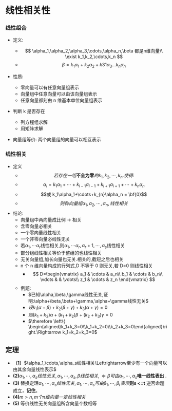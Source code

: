 # 线性相关性

### 线性组合

- 定义:

  - $$
    \alpha_1,\alpha_2,\alpha_3,\cdots,\alpha_n,\beta 都是n维向量\\
    \exist k_1,k_2,\cdots,k_n
    $$
  - $$\beta = k_1\alpha_1+ k_2\alpha_2 + k31\alpha_3 \dots  k_n\alpha_n$$

- 性质:
  - 零向量可以有任意向量组表示
  - 向量组中任意向量可以由该向量组表示
  - 任意向量都刻由 n 维基本单位向量组表示
- 判断 k 是否存在
  - 列方程组求解
  - 用矩阵求解
- 向量组等价: 两个向量组的向量可以相互表示

### 线性相关

- 定义
  - $$若存在一组\mathbf{不全为零}的 k_1,k_2,\cdots,k_n.   使得:$$
  - $$\alpha_i = k_1\alpha_1+\cdots+k_{i-1}\alpha_{i-1}+k_{i+1}\alpha_{i+1}+\cdots+k_n\alpha_n$$
  - $$或 k_1\alpha_1+\cdots+k_{n}\alpha_n = \bf{0}$$
  - $$则称向量组 \alpha_1,\alpha_2,\cdots,\alpha_n,线性相关$$
- 结论:
  - 向量组中两向量成比例 -> 相关
  - 含零向量必相关
  - 一个零向量线性相关
  - 一个非零向量必线性无关
  - 若$\alpha_1,\cdots\alpha_r$线性相关,则$\alpha_1,\cdots\alpha_r,\alpha_r+1,\cdots,\alpha_s$线性相关
  - 部分组线性相关等价于整组的也线性相关
  - 无关向量组,加长向量也无关.相关的,截短之后也相关
  - n 个 n 维向量构成的行列式,D 不等于 0 则无关,若 D=0 则线性相关
    - $$
      D=\begin{vmatrix}
      a_1 & \cdots & a_n\\
      b_1 & \cdots & b_n\\
      \vdots & & \vdots\\
      z_1 & \cdots & z_n
      \end{vmatrix}
      $$
  - 例题:
    - $已知\alpha,\beta,\gamma线性无关,证明:\alpha+\beta,\beta+\gamma,\alpha+\gamma线性无关$
    - $设k_1(\alpha+\beta)+k_2(\beta+\gamma)+ k_3(\alpha+\gamma)=0$
    - $则(k_1+k_3)\alpha+(k_1+k_2)\beta+(k_2+k_3)\gamma=0$
    - $\therefore \left\{ \begin{aligned}k_1+k_3=0\\k_1+k_2=0\\k_2+k_3=0\end{aligned}\right.\Rightarrow k_1=k_2=k_3=0$

## 定理

- **（1）**$\alpha_1,\cdots,\alpha_s线性相关\Leftrightarrow至少有一个向量可以由其余向量线性表示$
- **(2)**$\alpha_1,\cdots,\alpha_s线性无关,\alpha_1,\cdots,\alpha_s,\beta 线性相关,\Leftarrow\beta 可由\alpha _1,\cdots,\alpha_s$**唯一线性表出** .
- **(3)** 替换定理$\alpha_1,\cdots,\alpha_s线性无关,\alpha_1,\cdots,\alpha_s可由\beta_1,\cdots,\beta_t表示$**则s <=t**
  逆否命题成立，**记住**。
- **(4)**$m>n,m个n维向量一定线性相关$
- **(5)** 等价线性无关向量组所含向量个数相等

